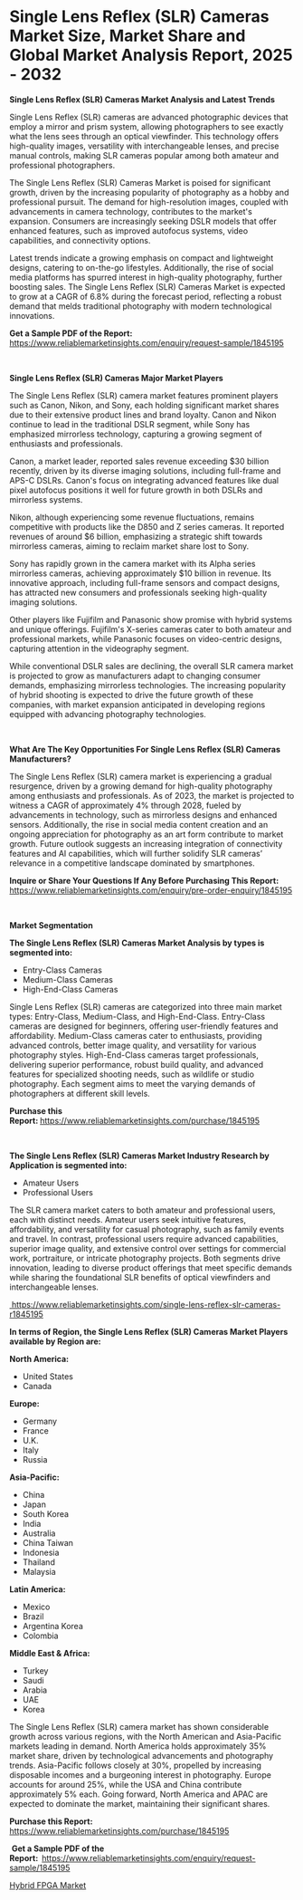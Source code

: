 <p><h1>Single Lens Reflex (SLR) Cameras Market Size, Market Share and Global Market Analysis Report, 2025 - 2032</h1></p><p><strong>Single Lens Reflex (SLR) Cameras Market Analysis and Latest Trends</strong></p>
<p><p>Single Lens Reflex (SLR) cameras are advanced photographic devices that employ a mirror and prism system, allowing photographers to see exactly what the lens sees through an optical viewfinder. This technology offers high-quality images, versatility with interchangeable lenses, and precise manual controls, making SLR cameras popular among both amateur and professional photographers.</p><p>The Single Lens Reflex (SLR) Cameras Market is poised for significant growth, driven by the increasing popularity of photography as a hobby and professional pursuit. The demand for high-resolution images, coupled with advancements in camera technology, contributes to the market's expansion. Consumers are increasingly seeking DSLR models that offer enhanced features, such as improved autofocus systems, video capabilities, and connectivity options.</p><p>Latest trends indicate a growing emphasis on compact and lightweight designs, catering to on-the-go lifestyles. Additionally, the rise of social media platforms has spurred interest in high-quality photography, further boosting sales. The Single Lens Reflex (SLR) Cameras Market is expected to grow at a CAGR of 6.8% during the forecast period, reflecting a robust demand that melds traditional photography with modern technological innovations.</p></p>
<p><strong>Get a Sample PDF of the Report:&nbsp;</strong> <a href="https://www.reliablemarketinsights.com/enquiry/request-sample/1845195?utm_campaign=2819&utm_medium=2&utm_source=Github&utm_content=ia&utm_term=28022025&utm_id=single-lens-reflex-slr-cameras">https://www.reliablemarketinsights.com/enquiry/request-sample/1845195</a></p>
<p>&nbsp;</p>
<p><strong>Single Lens Reflex (SLR) Cameras Major Market Players</strong></p>
<p><p>The Single Lens Reflex (SLR) camera market features prominent players such as Canon, Nikon, and Sony, each holding significant market shares due to their extensive product lines and brand loyalty. Canon and Nikon continue to lead in the traditional DSLR segment, while Sony has emphasized mirrorless technology, capturing a growing segment of enthusiasts and professionals.</p><p>Canon, a market leader, reported sales revenue exceeding $30 billion recently, driven by its diverse imaging solutions, including full-frame and APS-C DSLRs. Canon's focus on integrating advanced features like dual pixel autofocus positions it well for future growth in both DSLRs and mirrorless systems.</p><p>Nikon, although experiencing some revenue fluctuations, remains competitive with products like the D850 and Z series cameras. It reported revenues of around $6 billion, emphasizing a strategic shift towards mirrorless cameras, aiming to reclaim market share lost to Sony.</p><p>Sony has rapidly grown in the camera market with its Alpha series mirrorless cameras, achieving approximately $10 billion in revenue. Its innovative approach, including full-frame sensors and compact designs, has attracted new consumers and professionals seeking high-quality imaging solutions.</p><p>Other players like Fujifilm and Panasonic show promise with hybrid systems and unique offerings. Fujifilm's X-series cameras cater to both amateur and professional markets, while Panasonic focuses on video-centric designs, capturing attention in the videography segment.</p><p>While conventional DSLR sales are declining, the overall SLR camera market is projected to grow as manufacturers adapt to changing consumer demands, emphasizing mirrorless technologies. The increasing popularity of hybrid shooting is expected to drive the future growth of these companies, with market expansion anticipated in developing regions equipped with advancing photography technologies.</p></p>
<p>&nbsp;</p>
<p><strong>What Are The Key Opportunities For Single Lens Reflex (SLR) Cameras Manufacturers?</strong></p>
<p><p>The Single Lens Reflex (SLR) camera market is experiencing a gradual resurgence, driven by a growing demand for high-quality photography among enthusiasts and professionals. As of 2023, the market is projected to witness a CAGR of approximately 4% through 2028, fueled by advancements in technology, such as mirrorless designs and enhanced sensors. Additionally, the rise in social media content creation and an ongoing appreciation for photography as an art form contribute to market growth. Future outlook suggests an increasing integration of connectivity features and AI capabilities, which will further solidify SLR cameras’ relevance in a competitive landscape dominated by smartphones.</p></p>
<p><strong>Inquire or Share Your Questions If Any Before Purchasing This Report:</strong> <a href="https://www.reliablemarketinsights.com/enquiry/pre-order-enquiry/1845195?utm_campaign=2819&utm_medium=2&utm_source=Github&utm_content=ia&utm_term=28022025&utm_id=single-lens-reflex-slr-cameras">https://www.reliablemarketinsights.com/enquiry/pre-order-enquiry/1845195</a></p>
<p>&nbsp;</p>
<p><strong>Market Segmentation</strong></p>
<p><strong>The Single Lens Reflex (SLR) Cameras Market Analysis by types is segmented into:</strong></p>
<p><ul><li>Entry-Class Cameras</li><li>Medium-Class Cameras</li><li>High-End-Class Cameras</li></ul></p>
<p><p>Single Lens Reflex (SLR) cameras are categorized into three main market types: Entry-Class, Medium-Class, and High-End-Class. Entry-Class cameras are designed for beginners, offering user-friendly features and affordability. Medium-Class cameras cater to enthusiasts, providing advanced controls, better image quality, and versatility for various photography styles. High-End-Class cameras target professionals, delivering superior performance, robust build quality, and advanced features for specialized shooting needs, such as wildlife or studio photography. Each segment aims to meet the varying demands of photographers at different skill levels.</p></p>
<p><strong>Purchase this Report:&nbsp;</strong><a href="https://www.reliablemarketinsights.com/purchase/1845195?utm_campaign=2819&utm_medium=2&utm_source=Github&utm_content=ia&utm_term=28022025&utm_id=single-lens-reflex-slr-cameras">https://www.reliablemarketinsights.com/purchase/1845195</a></p>
<p>&nbsp;</p>
<p><strong>The Single Lens Reflex (SLR) Cameras Market Industry Research by Application is segmented into:</strong></p>
<p><ul><li>Amateur Users</li><li>Professional Users</li></ul></p>
<p><p>The SLR camera market caters to both amateur and professional users, each with distinct needs. Amateur users seek intuitive features, affordability, and versatility for casual photography, such as family events and travel. In contrast, professional users require advanced capabilities, superior image quality, and extensive control over settings for commercial work, portraiture, or intricate photography projects. Both segments drive innovation, leading to diverse product offerings that meet specific demands while sharing the foundational SLR benefits of optical viewfinders and interchangeable lenses.</p></p>
<p><a href="https://www.reliablemarketinsights.com/single-lens-reflex-slr-cameras-r1845195?utm_campaign=2819&utm_medium=2&utm_source=Github&utm_content=ia&utm_term=28022025&utm_id=single-lens-reflex-slr-cameras">&nbsp;https://www.reliablemarketinsights.com/single-lens-reflex-slr-cameras-r1845195</a></p>
<p><strong>In terms of Region, the Single Lens Reflex (SLR) Cameras Market Players available by Region are:</strong></p>
<p>
    <p> <strong> North America: </strong>
        <ul>
            <li>United States</li>
            <li>Canada</li>
        </ul>
        </p> 
    <p> <strong> Europe: </strong>
        <ul>
            <li>Germany</li>
            <li>France</li>
            <li>U.K.</li>
            <li>Italy</li>
            <li>Russia</li>
        </ul>
        </p> 
    <p> <strong> Asia-Pacific: </strong>
        <ul>
            <li>China</li>
            <li>Japan</li>
            <li>South Korea</li>
            <li>India</li>
            <li>Australia</li>
            <li>China Taiwan</li>
            <li>Indonesia</li>
            <li>Thailand</li>
            <li>Malaysia</li>
        </ul>
        </p> 
    <p> <strong> Latin America: </strong>
        <ul>
            <li>Mexico</li>
            <li>Brazil</li>
            <li>Argentina Korea</li>
            <li>Colombia</li>
        </ul>
        </p> 
    <p> <strong> Middle East & Africa: </strong>
        <ul>
            <li>Turkey</li>
            <li>Saudi</li>
            <li>Arabia</li>
            <li>UAE</li>
            <li>Korea</li>
        </ul>
    </p>
    </p>
<p><p>The Single Lens Reflex (SLR) camera market has shown considerable growth across various regions, with the North American and Asia-Pacific markets leading in demand. North America holds approximately 35% market share, driven by technological advancements and photography trends. Asia-Pacific follows closely at 30%, propelled by increasing disposable incomes and a burgeoning interest in photography. Europe accounts for around 25%, while the USA and China contribute approximately 5% each. Going forward, North America and APAC are expected to dominate the market, maintaining their significant shares.</p></p>
<p><strong>Purchase this Report: </strong><a href="https://www.reliablemarketinsights.com/purchase/1845195?utm_campaign=2819&utm_medium=2&utm_source=Github&utm_content=ia&utm_term=28022025&utm_id=single-lens-reflex-slr-cameras">https://www.reliablemarketinsights.com/purchase/1845195</a></p>
<p>&nbsp;<strong>Get a Sample PDF of the Report:&nbsp;&nbsp;</strong><a href="https://www.reliablemarketinsights.com/enquiry/request-sample/1845195?utm_campaign=2819&utm_medium=2&utm_source=Github&utm_content=ia&utm_term=28022025&utm_id=single-lens-reflex-slr-cameras">https://www.reliablemarketinsights.com/enquiry/request-sample/1845195</a></p>
<p><strong></strong></p>
<p><p><a href="https://github.com/azorrotutus/Market-Research-Report-List-1/blob/main/hybrid-fpga-market.md?utm_campaign=2819&utm_medium=2&utm_source=Github&utm_content=ia&utm_term=28022025&utm_id=single-lens-reflex-slr-cameras">Hybrid FPGA Market</a></p></p>